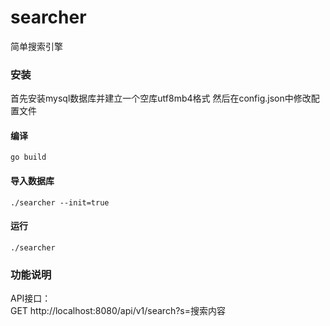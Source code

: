 # searcher
简单搜索引擎


### 安装
首先安装mysql数据库并建立一个空库utf8mb4格式
然后在config.json中修改配置文件
#### 编译
```shell
go build
```
#### 导入数据库
```shell
./searcher --init=true
```

#### 运行
```shell
./searcher
```

### 功能说明

API接口：   
GET http://localhost:8080/api/v1/search?s=搜索内容  